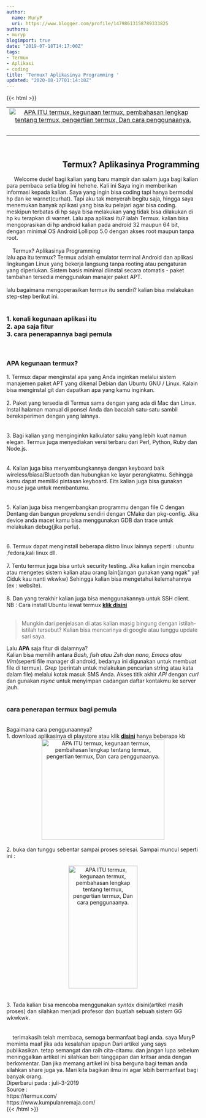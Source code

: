 ```yaml
---
author:
  name: MuryP
  uri: https://www.blogger.com/profile/14798613158789333825
authors:
- muryp
blogimport: true
date: "2019-07-18T14:17:00Z"
tags:
- Termux
- Aplikasi
- coding
title: 'Termux? Aplikasinya Programming '
updated: "2020-08-17T01:14:18Z"
---
```


 {{< html >}} 
<table align="center" cellpadding="0" cellspacing="0" class="tr-caption-container" style="margin-left: auto; margin-right: auto; text-align: center;"><tbody><tr><td style="text-align: center;"><a href="https://1.bp.blogspot.com/-qiOFT3VYbrA/XUDQX-4C2DI/AAAAAAAAEZs/-HLLdqpVkCIL7Lud9bvEi-H4kLsozrquQCLcBGAs/s1600/1564528629729-min.png" style="margin-left: auto; margin-right: auto;"><img alt="APA ITU termux, kegunaan termux, pembahasan lengkap tentang termux, pengertian termux, Dan cara penggunaanya." border="0" data-original-height="250" data-original-width="250" src="https://1.bp.blogspot.com/-qiOFT3VYbrA/XUDQX-4C2DI/AAAAAAAAEZs/-HLLdqpVkCIL7Lud9bvEi-H4kLsozrquQCLcBGAs/s1600/1564528629729-min.png" title="Apa itu termux? Fungsi dan kegunaannya" /></a></td></tr><tr><td class="tr-caption" style="text-align: center;"><br /></td></tr></tbody></table><br /><h2 style="text-align: right;">Termux? Aplikasinya Programming</h2>&nbsp; &nbsp; &nbsp;Welcome dude! bagi kalian yang baru mampir dan salam juga bagi kalian para pembaca setia blog ini hehehe. Kali ini Saya ingin memberikan informasi kepada kalian. Saya yang ingin bisa coding tapi hanya bermodal hp dan ke warnet(curhat). Tapi aku tak menyerah begitu saja, hingga saya menemukan banyak aplikasi yang bisa ku pelajari agar bisa coding. meskipun terbatas di hp saya bisa melakukan yang tidak bisa dilakukan di hp ku terapkan di warnet. Lalu apa aplikasi itu? ialah Termux. kalian bisa mengoprasikan di hp android kalian pada android 32 maupun 64 bit, dengan minimal OS Android Lollipop 5.0 dengan akses root maupun tanpa root.<br /><br />&nbsp; &nbsp; Termux? Aplikasinya Programming<br />lalu apa itu termux? Termux adalah emulator terminal Android dan aplikasi lingkungan Linux yang bekerja langsung tanpa rooting atau pengaturan yang diperlukan. Sistem basis minimal diinstal secara otomatis - paket tambahan tersedia menggunakan manajer paket APT.<br /><br />lalu bagaimana mengoperasikan termux itu sendiri? kalian bisa melakukan step-step berikut ini.<br /><br /><h3>1. kenali kegunaan aplikasi itu<br />2. apa saja fitur<br />3. cara penerapannya bagi pemula</h3><br /><h3>APA kegunaan termux?</h3>1. Termux dapar menginstal apa yang Anda inginkan melalui sistem manajemen paket APT yang dikenal Debian dan Ubuntu GNU / Linux. Kalain bisa menginstal git dan dapatkan apa yang kamu inginkan.<br /><br />2.  Paket yang tersedia di Termux sama dengan yang ada di Mac dan Linux. Instal halaman manual di ponsel Anda dan bacalah satu-satu sambil bereksperimen dengan yang lainnya.<br /><br /><br />3. Bagi kalian yang menginginkn kalkulator saku yang lebih kuat namun elegan. Termux juga menyediakan versi terbaru dari Perl, Python, Ruby dan Node.js.<br /><br /><br />4. Kalian juga bisa menyambungkannya dengan keyboard baik wireless/biasa/Bluetooth dan hubungkan ke layar perangkatmu. Sehingga kamu dapat memiliki pintasan keyboard. Eits kalian juga bisa gunakan mouse juga untuk membantumu.<br /><br /><br />5. Kalian juga bisa mengembangkan programmu dengan file C dengan Dentang dan bangun proyekmu sendiri dengan CMake dan pkg-config. Jika device anda macet kamu bisa menggunakan GDB dan trace untuk melakukan debug(jika perlu).<br /><br /><br />6. Termux dapat menginstall beberapa distro linux lainnya seperti : ubuntu ,fedora,kali linux dll.<br /><br />7. Tentu termux juga bisa untuk security testing. Jika kalian ingin mencoba atau mengetes sistem kalian atau orang lain(jangan gunakan yang ngak" ya! Ciduk kau nanti wkwkw) Sehingga kalian bisa mengetahui kelemahannya (ex : website).<br /><br />8. Dan yang terakhir kalian juga bisa menggunakannya untuk SSH client.<div>NB : Cara install Ubuntu lewat termux&nbsp;<a href="#" target="_blank"><b>klik disini</b></a><br /><br /><blockquote class="tr_bq">Mungkin dari penjelasan di atas kalian masig bingung dengan istilah-istilah tersebut? Kalian bisa mencarinya di google atau tunggu update sari saya.</blockquote>Lalu <b>APA</b> saja fitur di dalamnya?<br />Kalian bisa memilih antara <i>Bash, fish atau Zsh dan nano, Emacs atau Vim</i>(seperti file manager di android, bedanya ini digunakan untuk membuat file di termux). <i>Grep</i>&nbsp;(perintah untuk melakukan pencarian string atau kata dalam file) melalui kotak masuk SMS Anda. Akses titik akhir <i>API</i> dengan <i>curl</i> dan gunakan <i>rsync</i> untuk menyimpan cadangan daftar kontakmu ke server jauh.<br /><br /><h3>cara penerapan termux bagi pemula</h3><br />Bagaimana cara penggunaannya?<br />1. download aplikasinya di playstore atau klik <a href="https://play.google.com/store/apps/details?id=com.termux" rel="" target="_blank"><b>disini</b></a> hanya beberapa kb<br /><div class="separator" style="clear: both; text-align: center;"><a href="https://1.bp.blogspot.com/-QCjZPd07oQA/XUBU6qhvQZI/AAAAAAAAEZU/snnp_9Sd6gwvE7THnhORHZKboDRzDMdQQCLcBGAs/s1600/Screenshot_2019-07-30-21-29-27-min.png" style="margin-left: 1em; margin-right: 1em;"><img alt="APA ITU termux, kegunaan termux, pembahasan lengkap tentang termux, pengertian termux, Dan cara penggunaanya." border="0" data-original-height="591" data-original-width="720" height="262" src="https://1.bp.blogspot.com/-QCjZPd07oQA/XUBU6qhvQZI/AAAAAAAAEZU/snnp_9Sd6gwvE7THnhORHZKboDRzDMdQQCLcBGAs/s320/Screenshot_2019-07-30-21-29-27-min.png" title="Apa itu termux? Fungsi dan kegunaannya" width="320" /></a></div><br />2. buka dan tunggu sebentar sampai proses selesai. Sampai muncul seperti ini :<br /><br /><div class="separator" style="clear: both; text-align: center;"><a href="https://1.bp.blogspot.com/-5OjOWb24tRY/XUBVHFnEz4I/AAAAAAAAEZc/v87fPE28chseCLeFsWYBGKHvl7lBGEHKQCLcBGAs/s1600/Screenshot_2019-07-30-21-29-38-min.png" style="margin-left: 1em; margin-right: 1em;"><img alt="APA ITU termux, kegunaan termux, pembahasan lengkap tentang termux, pengertian termux, Dan cara penggunaanya." border="0" data-original-height="1280" data-original-width="720" height="320" src="https://1.bp.blogspot.com/-5OjOWb24tRY/XUBVHFnEz4I/AAAAAAAAEZc/v87fPE28chseCLeFsWYBGKHvl7lBGEHKQCLcBGAs/s320/Screenshot_2019-07-30-21-29-38-min.png" title="Apa itu termux? Fungsi dan kegunaannya" width="180" /></a></div><br /><br />3. Tada kalian bisa mencoba menggunakan <i>syntax </i>disini(artikel masih proses) dan silahkan menjadi profesor dan buatlah sebuah sistem GG wkwkwk.<br /><br /><br />&nbsp; &nbsp; terimakasih telah membaca, semoga  bermanfaat bagi anda. saya MuryP meminta maaf jika ada kesalahan apapun Dari artikel yang says publikasikan. tetap semangat dan raih cita-citamu. dan jangan lupa sebelum meninggalkan artikel ini silahkan beri tanggapan dan kritsar anda dengan berkomentar. Dan jika memang artikel ini bisa berguna bagi teman anda silahkan share juga ya. Mari kita bagikan ilmu ini agar lebih bermanfaat bagi banyak orang.<br />Diperbarui pada : juli-3-2019<br />Source :<br />https://termux.com/<br />https://www.kumpulanremaja.com/</div>
{{< /html >}}
